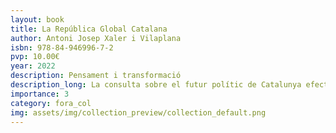 ```yaml
---
layout: book
title: La República Global Catalana
author: Antoni Josep Xaler i Vilaplana
isbn: 978-84-946996-7-2
pvp: 10.00€
year: 2022
description: Pensament i transformació
description_long: La consulta sobre el futur polític de Catalunya efectuada el 9 de novembre de 2014 --però sobretot els esdeveniments polítics i històrics que succeïren a Catalunya durant l'últim trimestre de l'any 2017-- foren la causa d'una gran reflexió personal sobre l'argumentació política dels nacionalismes català i espanyol amb objectiu inicial d'entendre el perquè tots dos ideològicament havien xocat i descarrilat.
importance: 3
category: fora_col
img: assets/img/collection_preview/collection_default.png
---
```

